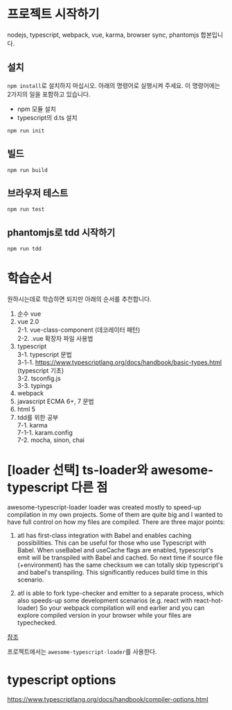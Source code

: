 # 프로젝트 시작하기

nodejs, typescript, webpack, vue, karma, browser sync, phantomjs 합본입니다.

## 설치

`npm install`로 설치하지 마십시오. 아래의 명령어로 실행시켜 주세요. 이 명령어에는 2가지의 일을 포함하고 있습니다.

- npm 모듈 설치
- typescript의 d.ts 설치

```
npm run init
```

## 빌드

```
npm run build 
```

## 브라우저 테스트

```
npm run test
```

## phantomjs로 tdd 시작하기

```
npm run tdd
```

# 학습순서

원하시는데로 학습하면 되지만 아래의 순서를 추천합니다.

1. 순수 vue
2. vue 2.0  
  2-1. vue-class-component (데코레이터 패턴)  
  2-2. .vue 확장자 파일 사용법
3. typescript  
  3-1. typescript 문법  
    3-1-1. https://www.typescriptlang.org/docs/handbook/basic-types.html (typescript 기초)  
  3-2. tsconfig.js  
  3-3. typings
4. webpack
5. javascript ECMA 6+, 7 문법
6. html 5
7. tdd를 위한 공부  
  7-1. karma  
    7-1-1. karam.config  
  7-2. mocha, sinon, chai

# [loader 선택] ts-loader와 awesome-typescript 다른 점

awesome-typescript-loader loader was created mostly to speed-up compilation in my own projects. Some of them are quite big and I wanted to have full control on how my files are compiled. There are three major points:

1. atl has first-class integration with Babel and enables caching possibilities. This can be useful for those who use Typescript with Babel. When useBabel and useCache flags are enabled, typescript's emit will be transpiled with Babel and cached. So next time if source file (+environment) has the same checksum we can totally skip typescript's and babel's transpiling. This significantly reduces build time in this scenario.

2. atl is able to fork type-checker and emitter to a separate process, which also speeds-up some development scenarios (e.g. react with react-hot-loader) So your webpack compilation will end earlier and you can explore compiled version in your browser while your files are typechecked.

[참조](https://github.com/s-panferov/awesome-typescript-loader#differences-between-ts-loader)

프로젝트에서는 `awesome-typescript-loader`를 사용한다.

# typescript options

https://www.typescriptlang.org/docs/handbook/compiler-options.html